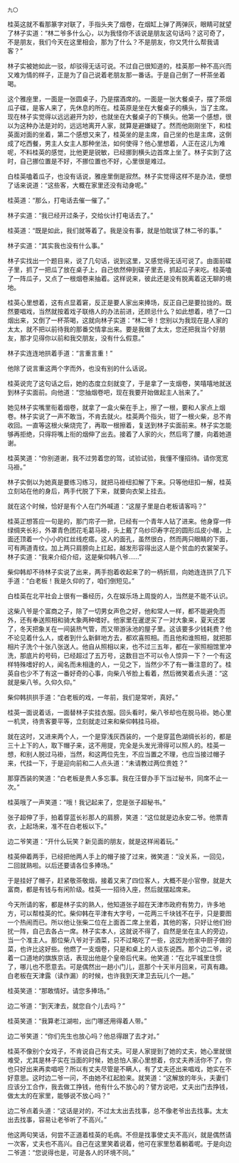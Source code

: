     九〇 

   桂英这就不看那篆字对联了，手指头夹了烟卷，在烟缸上弹了两弹灰，眼睛可就望了林子实道：“林二爷多什么心，以为我怪你不该说是朋友这句话吗？这可奇了，不是朋友，我们今天在这里相会，那为了什么？不是朋友，你又凭什么帮我请客？”

   林子实被她如此一驳，却驳得无话可说。不过自己很知道的，桂英那一种不高兴而又难为情的样子，正是为了自己说着老朋友那一番话。于是自己倒了一杯茶坐着喝。

   这个雅座里，一面是一张圆桌子，乃是摆酒席的。一面是一张大餐桌子，摆了茶烟瓜子碟，是客人来了，先休息的所在。桂英原是坐在大餐桌子的横头，当了主席。现在林子实觉得以远远避开为妙，也就坐在大餐桌子的下横头。他第一个感想，很以为这种办法是对的，远远地离开人家，就算是避嫌疑了。然而他刚刚坐下，和桂英面对面的坐着，第二个感想又来了，桂英坐的是主席，自己坐的也是主席，这倒成了吃西餐，男主人女主人那种坐法，如何使得？他心里想着，人正在这儿为难呢，不料桂英的感觉，比他更是锐敏，已经挪到横头边首席上坐了。林子实到了这时，自己挪位置是不好，不挪位置也不好，心里很是难过。

   白桂英嗑着瓜子，也没有话说，雅座里倒是寂然。林子实觉得这样不是办法，便想了话来说道：“这些客，大概在家里还没有动身呢。”

   桂英道：“那么，打电话去催一催了。”

   林子实道：“我已经开过条子，交给伙计打电话去了。”

   桂英道：“既是如此，我们就等着了。我是没有事，就是怕耽误了林二爷的事。”

   林子实道：“其实我也没有什么事。”

   林子实找出一个题目来，说了几句话，说到这里，又感觉得无话可说了。由面前碟子里，抓了一把瓜了放在桌子上，自己依然伸到碟子里去，抓起瓜子来吃。桂英嗑了一阵瓜子，又点了一根烟卷来抽着。这样说来，彼此还是没有脱离着这无聊的境地。

   桂英心里想着，这有点显着窘，反正是要人家出来捧场，反正自己是要拉拢的。既然要唱戏，当然就按着戏子联络人的办法前进，还顾忌什么？如此想着，喷了一口烟出来，又倒了一杯茶喝，这就向林子实道：“林二爷！您别以为我现在是人家的太太，就不把以前待我的那番交情拿出来。要是我做了太太，您还把我当个好朋友，那才见得你以前和我交朋友，没有什么假意。”

   林子实连连地拱着手道：“言重言重！”

   他除了说言重这两个字而外，也没有别的什么话说。

   桂英说完了这句话之后，她的态度立刻就变了，于是拿了一支烟卷，笑嘻嘻地就送到林子实面前。向他道：“您抽烟卷吧，现在我要开始做起主人翁来了。”

   她见林子实嘴里衔着烟卷，就拿了一盒火柴在手上，擦了一根，要和人家点上烟卷。林子实说了一声不敢当，不肯去就火。桂英两个指头，钳了一根火柴，总不肯收回。一直等这根火柴烧完了，再取一根擦着，复送到林子实面前来。林子实怎能够再拒绝，只得将嘴上衔的烟伸了出去。接着了人家的火，然后弯了腰，向着她道谢。

   桂英笑道：“你别道谢，我不过劳着您的驾，试验试验，我懂不懂招待。请你宽宽马褂。”

   林子实倒以为她真是要练习练习，就把马褂纽扣解了下来。只等他纽扣一解，桂英立刻站在他的身后，两手代脱了下来，就要向衣架上挂去。

   就在这个时候，恰好是有个人在门外喊道：“这屋子里是白老板请客吗？”

   桂英正想答应一句是的，那门帘子一掀，已经有一个青年人钻了进来。他身穿一件绿绸夹长衫，外罩青色团花毛葛马褂，头上戴了乌纱印寿字花的圆形瓜皮小帽，上面还顶着一个小小的红丝线疙瘩。这人的面孔，虽然很白，然而两只眼睛的下面，可有两道青纹。加上两只肩膀向上扛起，越发形容得出这人是个贫血的衣裳架子。林子实道：“我来介绍介绍，这是柴仰韩八爷……”

   柴仰韩却不待林子实说了出来，两手抱着收起来了的一柄折扇，向她连连拱了几下手道：“白老板！我是久仰的了，咱们倒短见。”

   白桂英在北平社会上很有一番经历，久在娱乐场上周旋的人，当然是不能不认识。

   这柴八爷是个富商之子，除了一切男女声色之好，他和常人一样，都不能避免而外，还有奉送照相和骑大象两种嗜好。他家里在暹逻买了一对大象来，夏天还罢了，冬天把象关在一间装热气管，而又带游泳池的屋子里。这该要多少钱耗费？他不论见着什么人，或者到什么新鲜地方去，都欢喜照相。而且他和谁照相，就把那相片子洗个十张八张送人。他自从照相以来，也不过三五年，都在一家照相馆里冲洗，那底片的号码，已经超过了五万号，这数目岂不可以令人惊异一下？一个有这样特殊嗜好的人，闻名而未相逢的人，一见之下，当然少不了有一番注意的了。桂英自也少不了有这一番好奇的心事，向柴八爷脸上看着，然后微笑着点头道：“这就是柴八爷。久仰久仰。”

   柴仰韩拱拱手道：“白老板的戏，一年前，我们是常听，真好。”

   桂英一面说着话，一面替林子实挂衣服。回头看时，柴八爷却也在脱马褂。她心里一机灵，待贵客要平等，立刻就走过来和柴仰韩挂马褂。

   就在这时，又进来两个人，一个是穿浅灰西装的，一个是穿蓝色湖绸长衫的，都是三十上下的人，取下帽子来，这不用提，完全是头发光滑得可以照人的。桂英一想，和别人脱过马褂，当然，和这两位先生，不应当置之不理，也应当接过帽子来，代挂一下，于是迎向前和二人点头道：“未请教过两位贵姓？”

   那穿西装的笑道：“白老板是贵人多忘事。我在汪督办手下当过秘书，同席不止一次。”

   桂英哦了一声笑道：“哦！我记起来了，您是张子超秘书。”

   张子超伸了手，拍着穿蓝长衫那人的肩膀，笑道：“这位就是边永安二爷。他票青衣，上起场来，准不在白老板以下。”

   边二爷笑道：“开什么玩笑？新见面的朋友，就是这样闹着玩。”

   桂英伸着两手，已经把他两人手上的帽子接了过来，微笑道：“没关系，一回见，二回就熟啦。以后还要请各位多捧场。”

   于是挂好了帽子，赶紧敬茶敬烟，接着又来了四位客人，大概不是小官僚，就是大富商，都是有钱与有闲阶级。桂英一一招待入座，然后就摆起席来。

   今天所请的客，都是林子实的熟人，他知道张子超在天津市政府有势力，许多地方，可以帮桂英的忙。柴仰韩在平津有大字号，一花两三千块钱不在乎，只是要图一个热闹而已。所以他让张柴二位在上面首二席上坐着，其他的客，只好让他们纷扰一阵，自己去各占一席。林子实本人，这就说不得了，自然是坐在主人的旁边，当一个准主人。那位柴八爷对于酒菜，只不过略吃了一些，这因为他家中厨子做的菜，也许比这好些。他燃了一支烟卷，只是和桌上的人谈东说西。那个边二爷，说着一口道地的旗族京话，表现出他是个皇帝后代来。他笑道：“在北平城里住惯了，哪儿也不愿意去。可是偶然出一趟小门儿，逛那个十天半月回来，可真有趣。白老板在天津露（读作漏）的时候，也许我到天津卫去玩儿个一趟。”

   桂英笑道：“那敢情好。请您多捧场。”

   边二爷道：“到天津去，就您自个儿去吗？”

   桂英笑道：“我算老江湖啦，出门哪还用得着人带。”

   边二爷笑道：“你们先生也放心吗？他总得跟了去才对。”

   桂英不像别个女戏子，不肯说自己有丈夫。可是人家提到了她的丈夫，她心里就很难受，尤其是林子实在当面的时候，她总怕人家心里想着，你丈夫养活你不了，你也只好出来再卖唱吧？所以有丈夫尽管是不瞒人，有了丈夫还出来唱戏，她实在不好意思。这时边二爷一问，不由她不红起脸来。就笑道：“这解放的年头，夫妻们应该分工合作，我去做工挣钱，他有什么不放心的？譬方说吧，丈夫出门去挣钱，做太太的在家里，能够说不放心吗？”

   边二爷点着头道：“这话是对的，不过太太出去找事，总不像老爷出去找事。太太出去找事，容易让老爷听了不高兴。”

   他这两句笑话，何尝不正道着桂英的毛病。不但是找事使丈夫不高兴，就是偶然请一次客，丈夫也不高兴。自己在这里笑着说着，他可在家里愁着躺着呢。于是向边二爷道：“您说得也是，可是各人的环境不同。”

